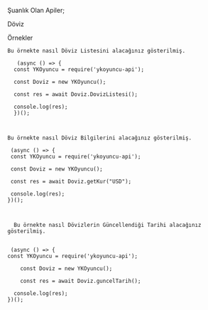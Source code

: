 Şuanlık Olan Apiler;

Döviz

Örnekler

    Bu örnekte nasıl Döviz Listesini alacağınız gösterilmiş.
    
       (async () => {
      const YKOyuncu = require('ykoyuncu-api');

      const Doviz = new YKOyuncu();
	
      const res = await Doviz.DovizListesi();
	
      console.log(res);
      })();
      
      
      
    Bu örnekte nasıl Döviz Bilgilerini alacağınız gösterilmiş.

     (async () => {
     const YKOyuncu = require('ykoyuncu-api');
    
     const Doviz = new YKOyuncu();
		
     const res = await Doviz.getKur("USD");

     console.log(res);
    })();
      
      
      
      Bu örnekte nasıl Dövizlerin Güncellendiği Tarihi alacağınız gösterilmiş.


     (async () => {
	const YKOyuncu = require('ykoyuncu-api');

        const Doviz = new YKOyuncu();

        const res = await Doviz.guncelTarih();
	 
	  console.log(res);
    })();

